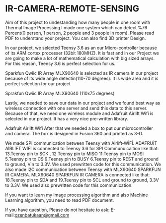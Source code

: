 # IR-CAMERA-REMOTE-SENSING
 Aim of this project to undestanding how many people in one room with Thermal Image Processing.I made one system which can detect %76 Percent(0 person, 1 person, 2 people and 3 people in room). Please read PDF to understand your project. You can also find 3D printer Design. 

 In our project, we selected Teensy 3.6 as an our Micro-controller because of its ARM cortex processer (32bit 180MHZ). It is fast and in our Project we are going to make a lot of mathematical calculation with big sized arrays. For this reason, Teensy 3.6 is perfect selection for us. 
 

Sparkfun Qwiic IR Array MLX90640 is selected as IR camera in our project because of its wide angle detectin(110-70 degrees). It is wide area and it is perfect selection for our project

 
Sprakfun Qwiic IR Array MLX90640 (110x75 degrees)

Lastly, we needed to save our data in our project and we found best way as wireless connection with one server and send this data to this server. Because of that, we need  one wireless module and  Adafruit Airlift Wifi is selected in our project. It has  a very nice pre-written library.
 
Adafruit Airlift Wifi
After that we needed a box to put our microcontroller and camera. The box is designed in Fusion 360 and printed as 3-D. 


 We made SPI communication between Teensy with Airlift-WİFİ.  ADAFRUİT AİRLİFT WİFİ is connected to Teensy 3.6 for SPI Communuicaition like that: 13.Teensy pin to  SCK , 12 Teensy pin to MISO 11.Teensy pin to MOSI 5.Teensy pin to CS 9.Teensy pin to BUSY 6.Teensy pin to REST and  ground to ground,  Vin to 3.3V. We used prewritten code for this communication.
We also made I2C communication between Teensy with MLX90640 SPARKFUN IR CAMERA. MLX90640 SPARKFUN IR CAMERA is connected like that: 18.Teensy pin to SDA and 19.Teensy pin to SCL and ground to ground, 3.3V to 3.3V. We used also prewritten code for this communication.


If you want to learn my Image processing algorithm and also Machine Learning algorithm, you need to read PDF document.

If you have question, Please do not hesitate to ask:
E-mail:ozenbatukaan@gmail.com
